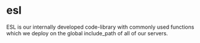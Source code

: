 esl
===

ESL is our internally developed code-library with commonly used functions which we deploy on the global include_path of all of our servers.
